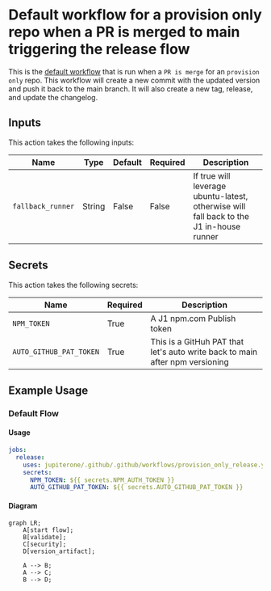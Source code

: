 # Default workflow for a provision only repo when a PR is merged to main triggering the release flow

This is the [default workflow](../../provision_only_release.yml) that is run when a `PR is merge` for an `provision only` repo. This workflow will create a new commit with the updated version and push it back to the main branch. It will also create a new tag, release, and update the changelog.

## Inputs

This action takes the following inputs:

| Name                        | Type    | Default                      | Required  | Description                                                                            |
| --------------------------- | ------- | ---------------------------- | --------- | -------------------------------------------------------------------------------------- |
| `fallback_runner`            | String  | False                        | False      | If true will leverage ubuntu-latest, otherwise will fall back to the J1 in-house runner
                                                                           
## Secrets

This action takes the following secrets:

| Name                        | Required  | Description                               |
| --------------------------- | --------- | ----------------------------------------- |
| `NPM_TOKEN`                 | True      | A J1 npm.com Publish token
| `AUTO_GITHUB_PAT_TOKEN`     | True      | This is a GitHuh PAT that let's auto write back to main after npm versioning

## Example Usage

### Default Flow

#### Usage

```yaml
jobs:
  release:
    uses: jupiterone/.github/.github/workflows/provision_only_release.yml@v#
    secrets:
      NPM_TOKEN: ${{ secrets.NPM_AUTH_TOKEN }}
      AUTO_GITHUB_PAT_TOKEN: ${{ secrets.AUTO_GITHUB_PAT_TOKEN }}
```

#### Diagram

```mermaid
graph LR;
    A[start flow];
    B[validate];
    C[security];
    D[version_artifact];

    A --> B;
    A --> C;
    B --> D;
```


